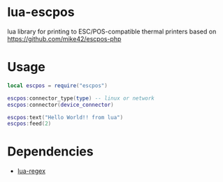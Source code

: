 # lua-escpos

lua library for printing to ESC/POS-compatible thermal printers based on https://github.com/mike42/escpos-php

# Usage

```lua
local escpos = require("escpos")

escpos:connector_type(type) -- linux or network
escpos:connector(device_connector)

escpos:text("Hello World!! from lua")
escpos:feed(2)
```

# Dependencies

- [lua-regex](https://github.com/rrthomas/lrexlib/)
